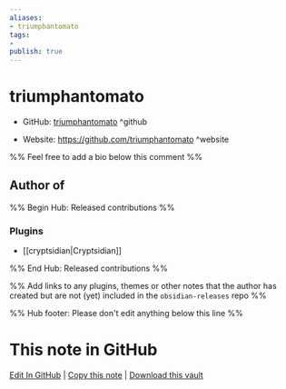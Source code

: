 ```yaml
---
aliases:
- triumphantomato
tags:
- 
publish: true
---
```


# triumphantomato

- GitHub: [triumphantomato](https://github.com/triumphantomato/) ^github
<!-- - Discord: `@` ^discord-->
- Website: <https://github.com/triumphantomato> ^website
<!-- - [[Publish sites|Publish site]]: ^publish-->

%% Feel free to add a bio below this comment %%


## Author of

%% Begin Hub: Released contributions %%
### Plugins
- [[cryptsidian|Cryptsidian]]

%% End Hub: Released contributions %%

%% Add links to any plugins, themes or other notes that the author has created but are not (yet) included in the `obsidian-releases` repo %%

<!--
### Unlisted plugins

- 
-->

<!--
### Others

- 
-->

<!--
## Sponsor this author

- [[GitHub sponsors]]: [Sponsor @triumphantomato on GitHub Sponsors](https://github.com/sponsors/triumphantomato) ^github-sponsor
- [[Buy me a coffee]]: ^buy-me-a-coffee
- [[PayPal]]: ^paypal
- [[Patreon]]: ^patreon

-->

<!--
## Follow this author

- [[YouTube Channels|On YouTube]]: ^youtube
- Twitter: ^twitter
- ...
-->

%% Hub footer: Please don't edit anything below this line %%

# This note in GitHub

<span class="git-footer">[Edit In GitHub](https://github.dev/obsidian-community/obsidian-hub/blob/main/01%20-%20Community/People/triumphantomato.md "git-hub-edit-note") | [Copy this note](https://raw.githubusercontent.com/obsidian-community/obsidian-hub/main/01%20-%20Community/People/triumphantomato.md "git-hub-copy-note") | [Download this vault](https://github.com/obsidian-community/obsidian-hub/archive/refs/heads/main.zip "git-hub-download-vault") </span>
